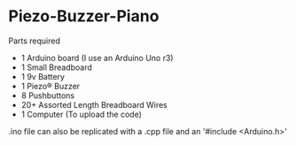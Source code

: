 # Piezo-Buzzer-Piano

Parts required
- 1 Arduino board (I use an Arduino Uno r3)
- 1 Small Breadboard
- 1 9v Battery
- 1 Piezo® Buzzer
- 8 Pushbuttons
- 20+ Assorted Length Breadboard Wires
- 1 Computer (To upload the code)

.ino file can also be replicated with a .cpp file and an '#include <Arduino.h>'
